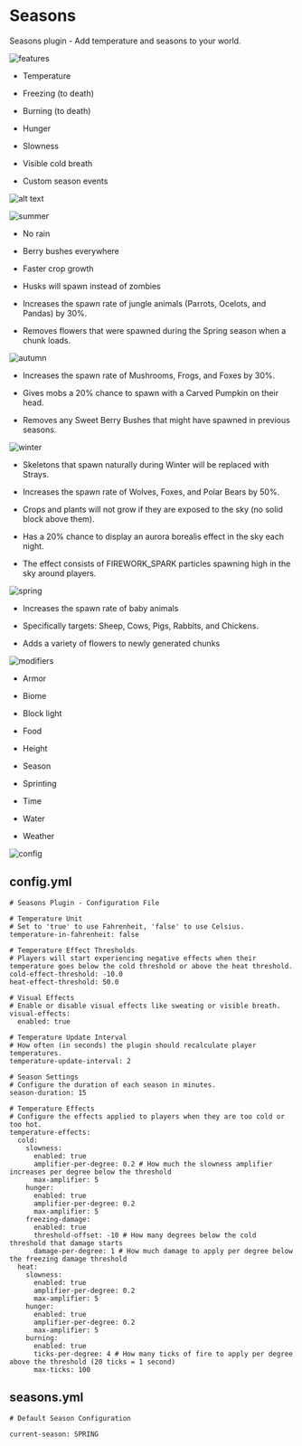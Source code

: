 # Seasons
 Seasons plugin - Add temperature and seasons to your world.

![features](https://i.imgur.com/JFPNAPj.png)

-   Temperature
-   Freezing (to death)

-   Burning (to death)
-   Hunger

-   Slowness
-   Visible cold breath

-   Custom season events

![alt text](https://i.imgur.com/vqd7ImQ.png)

![summer](https://i.imgur.com/QoD9qoQ.png)

-   No rain
-   Berry bushes everywhere

-   Faster crop growth
-   Husks will spawn instead of zombies

-   Increases the spawn rate of jungle animals (Parrots, Ocelots, and Pandas) by 30%.
-   Removes flowers that were spawned during the Spring season when a chunk loads.

![autumn](https://i.imgur.com/0ePOSSK.png)

-   Increases the spawn rate of Mushrooms, Frogs, and Foxes by 30%.
-   Gives mobs a 20% chance to spawn with a Carved Pumpkin on their head.

-   Removes any Sweet Berry Bushes that might have spawned in previous seasons.

![winter](https://imgur.com/4vpOXyN.png)

-   Skeletons that spawn naturally during Winter will be replaced with Strays.
-   Increases the spawn rate of Wolves, Foxes, and Polar Bears by 50%.

-   Crops and plants will not grow if they are exposed to the sky (no solid block above them).
-   Has a 20% chance to display an aurora borealis effect in the sky each night.

-   The effect consists of FIREWORK_SPARK particles spawning high in the sky around players.

![spring](https://imgur.com/l1dXOqs.png)

-   Increases the spawn rate of baby animals
-   Specifically targets: Sheep, Cows, Pigs, Rabbits, and Chickens.

-   Adds a variety of flowers to newly generated chunks

![modifiers](https://imgur.com/424WENZ.png)

-   Armor
-   Biome

-   Block light
-   Food

-   Height
-   Season

-   Sprinting
-   Time

-   Water
-   Weather

![config](https://imgur.com/WuW0y71.png)
## config.yml
```
# Seasons Plugin - Configuration File

# Temperature Unit
# Set to 'true' to use Fahrenheit, 'false' to use Celsius.
temperature-in-fahrenheit: false

# Temperature Effect Thresholds
# Players will start experiencing negative effects when their temperature goes below the cold threshold or above the heat threshold.
cold-effect-threshold: -10.0
heat-effect-threshold: 50.0

# Visual Effects
# Enable or disable visual effects like sweating or visible breath.
visual-effects:
  enabled: true

# Temperature Update Interval
# How often (in seconds) the plugin should recalculate player temperatures.
temperature-update-interval: 2

# Season Settings
# Configure the duration of each season in minutes.
season-duration: 15

# Temperature Effects
# Configure the effects applied to players when they are too cold or too hot.
temperature-effects:
  cold:
    slowness:
      enabled: true
      amplifier-per-degree: 0.2 # How much the slowness amplifier increases per degree below the threshold
      max-amplifier: 5
    hunger:
      enabled: true
      amplifier-per-degree: 0.2
      max-amplifier: 5
    freezing-damage:
      enabled: true
      threshold-offset: -10 # How many degrees below the cold threshold that damage starts
      damage-per-degree: 1 # How much damage to apply per degree below the freezing damage threshold
  heat:
    slowness:
      enabled: true
      amplifier-per-degree: 0.2
      max-amplifier: 5
    hunger:
      enabled: true
      amplifier-per-degree: 0.2
      max-amplifier: 5
    burning:
      enabled: true
      ticks-per-degree: 4 # How many ticks of fire to apply per degree above the threshold (20 ticks = 1 second)
      max-ticks: 100
```
## seasons.yml
```
# Default Season Configuration

current-season: SPRING
```
